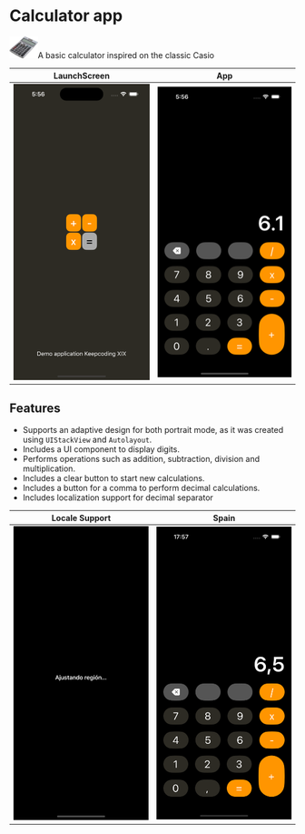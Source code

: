 # Calculator app

<img src="Images/casio.png" width="50"/>A basic calculator inspired on the classic Casio 

| LaunchScreen | App |
|--------|------|
| <img src="Images/launchscreen.png" width="250"/>  | <img src="Images/locale_mx.png" width="250"/> |


## Features
* Supports an adaptive design for both portrait mode, as it was created using `UIStackView` and `Autolayout`.
* Includes a UI component to display digits.
* Performs operations such as addition, subtraction, division and multiplication.
* Includes a clear button to start new calculations.
* Includes a button for a comma to perform decimal calculations.
* Includes localization support for decimal separator


| Locale Support | Spain |
|--------|------|
| <img src="Images/region_update.png" width="250"/>  | <img src="Images/locale_es.png" width="250"/> |
